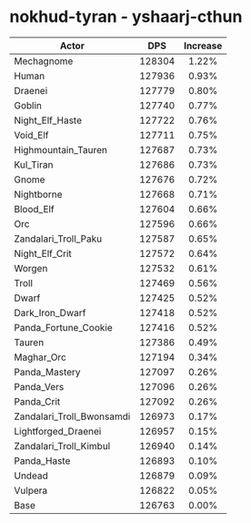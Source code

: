 # nokhud-tyran - yshaarj-cthun
| Actor | DPS | Increase |
|---|:---:|:---:|
|Mechagnome|128304|1.22%|
|Human|127936|0.93%|
|Draenei|127779|0.80%|
|Goblin|127740|0.77%|
|Night_Elf_Haste|127722|0.76%|
|Void_Elf|127711|0.75%|
|Highmountain_Tauren|127687|0.73%|
|Kul_Tiran|127686|0.73%|
|Gnome|127676|0.72%|
|Nightborne|127668|0.71%|
|Blood_Elf|127604|0.66%|
|Orc|127596|0.66%|
|Zandalari_Troll_Paku|127587|0.65%|
|Night_Elf_Crit|127572|0.64%|
|Worgen|127532|0.61%|
|Troll|127469|0.56%|
|Dwarf|127425|0.52%|
|Dark_Iron_Dwarf|127418|0.52%|
|Panda_Fortune_Cookie|127416|0.52%|
|Tauren|127386|0.49%|
|Maghar_Orc|127194|0.34%|
|Panda_Mastery|127097|0.26%|
|Panda_Vers|127096|0.26%|
|Panda_Crit|127092|0.26%|
|Zandalari_Troll_Bwonsamdi|126973|0.17%|
|Lightforged_Draenei|126957|0.15%|
|Zandalari_Troll_Kimbul|126940|0.14%|
|Panda_Haste|126893|0.10%|
|Undead|126879|0.09%|
|Vulpera|126822|0.05%|
|Base|126763|0.00%|
